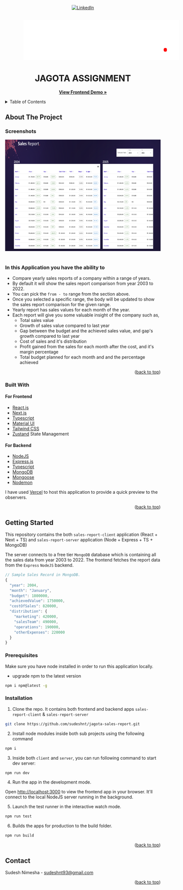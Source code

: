 <div id="top"></div>
<div align="center">

[![LinkedIn][linkedin-shield]][linkedin-url]

</div>

<!-- PROJECT LOGO -->
<br />
<div align="center">
  <a href="">
    <img src="sales-report-client/public/images/logo.png" alt="Logo" height="130" style="margin-left: 60px;" >
  </a>
  <h1 align="center">JAGOTA ASSIGNMENT</h1>
  <p align="center">
    <a href="https://jagota-sales-report.vercel.app/" target=”_blank”><strong>View Frontend Demo »</strong></a>
    <br />
  </p>
</div>
<!-- TABLE OF CONTENTS -->
<details>
  <summary>Table of Contents</summary>
  <br />
  <ol>
    <li>
      <a href="#about-the-project">About The Project</a>
      <ul>
        <li><a href="#in-this-application-you-have-the-ability-to">Features</a></li>
        <li><a href="#built-with">Built With</a></li>
      </ul>
    </li>
    <li>
      <a href="#getting-started">Getting Started</a>
      <ul>
        <li><a href="#prerequisites">Prerequisites</a></li>
        <li><a href="#installation">Installation</a></li>
      </ul>
    </li>
    <li><a href="#contact">Contact</a></li>
  </ol>
</details>

<!-- ABOUT THE PROJECT -->

## About The Project

### Screenshots

<div align="center">
  <img src="sales-report-client/public/screenshots/1.png" alt="Logo" height="360">
</div>
<br />

### In this Application you have the ability to

- Compare yearly sales reports of a company within a range of years.
- By default it will show the sales report comparison from year 2003 to 2022.
- You can pick the `from - to` range from the section above.
- Once you selected a specific range, the body will be updated to show the sales report comparison for the given range.
- Yearly report has sales values for each month of the year.
- Each report will give you some valuable insight of the company such as,
  - Total sales value
  - Growth of sales value compared to last year
  - Gap between the budget and the achieved sales value, and gap's growth compared to last year
  - Cost of sales and it's distribution
  - Profit gained from the sales for each month after the cost, and it's margin percentage
  - Total budget planned for each month and and the percentage achieved

<p align="right">(<a href="#top">back to top</a>)</p>

### Built With

#### For Frontend

- [React.js](https://reactjs.org)
- [Next.js](https://nextjs.org/docs)
- [Typescript](https://www.typescriptlang.org)
- [Material UI](https://mui.com/material-ui)
- [Tailwind CSS](https://tailwindcss.com)
- [Zustand](https://www.mongodb.com) State Management

#### For Backend

- [NodeJS](https://nodejs.org/en)
- [Express.js](https://expressjs.com)
- [Typescript](https://www.typescriptlang.org)
- [MongoDB](https://www.mongodb.com)
- [Mongoose](https://mongoosejs.com)
- [Nodemon](https://www.npmjs.com/package/nodemon)

I have used [Vercel](https://vercel.com/) to host this application to provide a quick preview to the observers.

<p align="right">(<a href="#top">back to top</a>)</p>

<!-- GETTING STARTED -->

## Getting Started

This repository contains the both `sales-report-client` application (React + Next + TS) and `sales-report-server` application (Node + Express + TS + MongoDB)

The server connects to a free tier `MongoDB` database which is containing all the sales data from year 2003 to 2022. The frontend fetches the report data from the `Express` `NodeJS` backend.

```javascript
// Sample Sales Record in MongoDB.
{
  "year": 2004,
  "month": "January",
  "budget": 1800000,
  "achievedValue": 1750000,
  "costOfSales": 820000,
  "distribution": {
    "marketing": 420000,
    "salesTeam": 490000,
    "operations": 190000,
    "otherExpenses": 220000
  }
}
```

### Prerequisites

Make sure you have node installed in order to run this application locally.

- upgrade npm to the latest version

```sh
npm i npm@latest -g
```

### Installation

1. Clone the repo. It contains both frontend and backend apps `sales-report-client` & `sales-report-server`

```sh
git clone https://github.com/sudeshnt/jagota-sales-report.git
```

2. Install node modules inside both sub projects using the following command

```sh
npm i
```

3. Inside both `client` and `server`, you can run following command to start dev server:

```js
npm run dev
```

4. Run the app in the development mode.

Open [http://localhost:3000](http://localhost:3000) to view the frontend app in your browser.
It'll connect to the local NodeJS server running in the background.

5. Launch the test runner in the interactive watch mode.

```js
npm run test
```

6. Builds the apps for production to the build folder.

```js
npm run build
```

<p align="right">(<a href="#top">back to top</a>)</p>

<!-- CONTACT -->

## Contact

Sudesh Nimesha - sudeshnt93@gmail.com

<p align="right">(<a href="#top">back to top</a>)</p>

<!-- MARKDOWN LINKS & IMAGES -->
<!-- https://www.markdownguide.org/basic-syntax/#reference-style-links -->

[linkedin-shield]: https://img.shields.io/badge/-LinkedIn-black.svg?style=for-the-badge&logo=linkedin&colorB=555
[linkedin-url]: https://www.linkedin.com/in/sudeshnt
